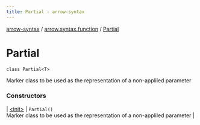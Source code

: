 ```yaml
---
title: Partial - arrow-syntax
---
```


[arrow-syntax](../../index.html) / [arrow.syntax.function](../index.html) / [Partial](./index.html)

# Partial

`class Partial<T>`

Marker class to be used as the representation of a non-appliled parameter

### Constructors

| [&lt;init&gt;](-init-.html) | `Partial()`<br>Marker class to be used as the representation of a non-appliled parameter |

